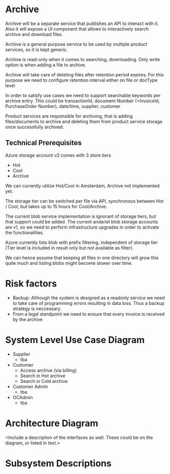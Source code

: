 # Archive

Archive will be a separate service that publishes an API to interact with it.
Also it will expose a UI component that allows to interactively search archive and download files.

Archive is a general purpose service to be used by multiple product services, so it is kept generic.

Archive is read-only when it comes to searching, downloading. Only write option is when adding a file to archive.

Archive will take care of deleting files after retention period expires.
For this purpose we need to configure retention interval either on file or docType level 

In order to satisfy use cases we need to support searchable keywords per archive entry.
This could be transactionId, document Number (=InvoiceId, PurchaseOrder Number), date/time, supplier, customer

Product services are responsible for archiving, that is adding files/documents to archive and deleting them from product service storage once successfully archived.

## Technical Prerequisites

Azure storage account v2 comes with 3 store tiers

* Hot
* Cool
* Archive

We can currently utilize Hot/Cool in Amsterdam, Archive not implemented yet.

The storage tier can be switched per file via API, synchronous between Hot / Cool, but takes up to 15 hours for Cool/Archive.

The current blob service implementation is ignorant of storage tiers, but that support could be added.
The current andariel blob storage accounts are v1, so we need to perform infrastructure upgrades in order to activate the functionalities.

Azure currently lists blob with prefix filtering, independent of storage tier (Tier level is included in result only but not available as filter).

We can hence assume that keeping all files in one directory will grow this quite much and listing blobs might become slower over time.

# Risk factors

* Backup: Although the system is designed as a readonly service we need to take care of programming errors resulting in data loss. Thus a backup strategy is neccessary.
* From a legal standpoint we need to ensure that every invoice is received by the archive

# System Level Use Case Diagram

* Supplier
    * tba
* Customer
    * Access archive (via billing)
    * Search in Hot archive
    * Search in Cold archive
* Customer Admin
    * tba
* OCAdmin
    * tba

# Architecture Diagram
<Include a description of the interfaces as well. These could be on the diagram, or listed in text.>

# Subsystem Descriptions
<Include a brief description of each subsystem.>
